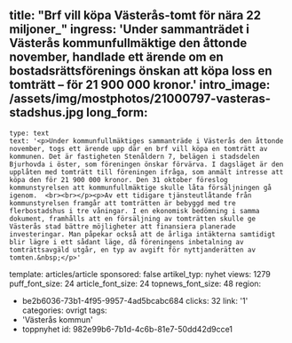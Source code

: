 title: "Brf vill köpa Västerås-tomt för nära 22 miljoner\_"
ingress: '<span class="TextRun SCXW189852024"><span class="NormalTextRun SCXW189852024">Under sammanträdet i Västerås kommunfullmäktige den åttonde november, handlade ett ärende om en bostadsrättsförenings önskan att köpa loss en tomträtt – för </span><span class="TextRun SCXW189852024"><span class="NormalTextRun SCXW189852024">21 900 000 kronor.</span></span></span>'
intro_image: /assets/img/mostphotos/21000797-vasteras-stadshus.jpg
long_form:
  -
    type: text
    text: '<p>Under kommunfullmäktiges sammanträde i Västerås den åttonde november, togs ett ärende upp där en brf vill köpa en tomträtt av kommunen. Det är fastigheten Stenåldern 7, belägen i stadsdelen Bjurhovda i öster, som föreningen önskar förvärva. I dagsläget är den upplåten med tomträtt till föreningen ifråga, som anmält intresse att köpa den för 21 900 000 kronor. Den 31 oktober föreslog kommunstyrelsen att kommunfullmäktige skulle låta försäljningen gå igenom.  <br><br></p><p>Av ett tidigare tjänsteutlåtande från kommunstyrelsen framgår att tomträtten är bebyggd med tre flerbostadshus i tre våningar. I en ekonomisk bedömning i samma dokument, framhålls att en försäljning av tomträtten skulle ge Västerås stad bättre möjligheter att finansiera planerade investeringar. Man påpekar också att de årliga intäkterna samtidigt blir lägre i ett sådant läge, då föreningens inbetalning av tomträttsavgäld utgår, en typ av avgift för nyttjanderätten av tomten.&nbsp;</p>'
template: articles/article
sponsored: false
artikel_typ: nyhet
views: 1279
puff_font_size: 24
article_font_size: 24
topnews_font_size: 48
region:
  - be2b6036-73b1-4f95-9957-4ad5bcabc684
clicks: 32
link: '1'
categories: ovrigt
tags:
  - 'Västerås kommun'
  - toppnyhet
id: 982e99b6-7b1d-4c6b-81e7-50dd42d9cce1
